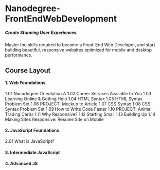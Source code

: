 # Nanodegree-FrontEndWebDevelopment
##### Create Stunning User Experiences
Master the skills required to become a Front-End Web Developer, and start building beautiful, responsive websites optimized for mobile and desktop performance.



## Course Layout

#### 1. Web Foundations

   1.01 Nanodegree Orientation A
   1.02 Career Services Available to You
   1.03 Learning Online & Getting Help
   1.04 HTML Syntax
   1.05 HTML Syntax Problem Set
   1.06 PROJECT: Mockup to Article
   1.07 CSS Syntax
   1.08 CSS Syntax Problem Set
   1.09 How to Write Code Faster
   1.10 PROJECT: Animal Trading Cards
   1.11 Why Responsive?
   1.12 Starting Small
   1.13 Building Up
   1.14 Making Sites Responsive: Resume Site on Mobile
  
  
#### 2. JavaScript Foundations
  2.01 What is JavaScript?
#### 3. Intermediate JavaScript
#### 4. Advanced JS
